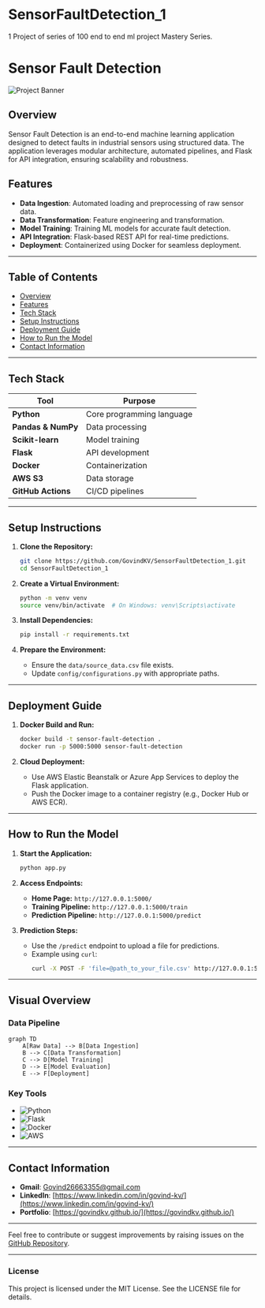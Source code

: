 # SensorFaultDetection_1
1 Project of series of 100 end to end ml project Mastery Series.

# Sensor Fault Detection

![Project Banner](https://img.freepik.com/free-vector/semiconductor-chip-production-isometric-composition_1284-62400.jpg?t=st=1735399587~exp=1735403187~hmac=f09eded4773af3c3bf77df1d7a50ea9533efbb6135b71bb9aedbcf970dc69261&w=740)

## Overview
Sensor Fault Detection is an end-to-end machine learning application designed to detect faults in industrial sensors using structured data. The application leverages modular architecture, automated pipelines, and Flask for API integration, ensuring scalability and robustness.

## Features
- **Data Ingestion**: Automated loading and preprocessing of raw sensor data.
- **Data Transformation**: Feature engineering and transformation.
- **Model Training**: Training ML models for accurate fault detection.
- **API Integration**: Flask-based REST API for real-time predictions.
- **Deployment**: Containerized using Docker for seamless deployment.

---

## Table of Contents
- [Overview](#overview)
- [Features](#features)
- [Tech Stack](#tech-stack)
- [Setup Instructions](#setup-instructions)
- [Deployment Guide](#deployment-guide)
- [How to Run the Model](#how-to-run-the-model)
- [Contact Information](#contact-information)

---

## Tech Stack

| Tool | Purpose |
|------|---------|
| **Python** | Core programming language |
| **Pandas & NumPy** | Data processing |
| **Scikit-learn** | Model training |
| **Flask** | API development |
| **Docker** | Containerization |
| **AWS S3** | Data storage |
| **GitHub Actions** | CI/CD pipelines |

---

## Setup Instructions

1. **Clone the Repository:**
   ```bash
   git clone https://github.com/GovindKV/SensorFaultDetection_1.git
   cd SensorFaultDetection_1
   ```

2. **Create a Virtual Environment:**
   ```bash
   python -m venv venv
   source venv/bin/activate  # On Windows: venv\Scripts\activate
   ```

3. **Install Dependencies:**
   ```bash
   pip install -r requirements.txt
   ```

4. **Prepare the Environment:**
   - Ensure the `data/source_data.csv` file exists.
   - Update `config/configurations.py` with appropriate paths.

---

## Deployment Guide

1. **Docker Build and Run:**
   ```bash
   docker build -t sensor-fault-detection .
   docker run -p 5000:5000 sensor-fault-detection
   ```

2. **Cloud Deployment:**
   - Use AWS Elastic Beanstalk or Azure App Services to deploy the Flask application.
   - Push the Docker image to a container registry (e.g., Docker Hub or AWS ECR).

---

## How to Run the Model

1. **Start the Application:**
   ```bash
   python app.py
   ```

2. **Access Endpoints:**
   - **Home Page:** `http://127.0.0.1:5000/`
   - **Training Pipeline:** `http://127.0.0.1:5000/train`
   - **Prediction Pipeline:** `http://127.0.0.1:5000/predict`

3. **Prediction Steps:**
   - Use the `/predict` endpoint to upload a file for predictions.
   - Example using `curl`:
     ```bash
     curl -X POST -F 'file=@path_to_your_file.csv' http://127.0.0.1:5000/predict
     ```

---

## Visual Overview

### Data Pipeline
```mermaid
graph TD
    A[Raw Data] --> B[Data Ingestion]
    B --> C[Data Transformation]
    C --> D[Model Training]
    D --> E[Model Evaluation]
    E --> F[Deployment]
```

### Key Tools
- ![Python](https://img.shields.io/badge/Python-3776AB?logo=python&logoColor=white)
- ![Flask](https://img.shields.io/badge/Flask-000000?logo=flask&logoColor=white)
- ![Docker](https://img.shields.io/badge/Docker-2496ED?logo=docker&logoColor=white)
- ![AWS](https://img.shields.io/badge/AWS-232F3E?logo=amazonaws&logoColor=white)

---

## Contact Information

- **Gmail**: [Govind26663355@gmail.com](mailto:Govind26663355@gmail.com)
- **LinkedIn**: [https://www.linkedin.com/in/govind-kv/](https://www.linkedin.com/in/govind-kv/)
- **Portfolio**: [https://govindkv.github.io/](https://govindkv.github.io/)

---

Feel free to contribute or suggest improvements by raising issues on the [GitHub Repository](https://github.com/GovindKV/SensorFaultDetection_1).

---

### License
This project is licensed under the MIT License. See the LICENSE file for details.


